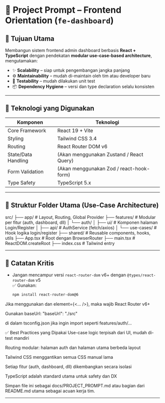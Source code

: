 # 🧭 Project Prompt – Frontend Orientation (`fe-dashboard`)

## 🎯 Tujuan Utama

Membangun sistem frontend admin dashboard berbasis **React + TypeScript** dengan pendekatan **modular use-case-based architecture**, mengutamakan:

- ✨ **Scalability** – siap untuk pengembangan jangka panjang  
- ⚙️ **Maintainability** – mudah di-maintain oleh tim atau developer baru  
- 🧪 **Testability** – mudah dilakukan unit test  
- 📦 **Dependency Hygiene** – versi dan type declaration selalu konsisten

---

## 🧱 Teknologi yang Digunakan

| Komponen              | Teknologi                                 |
|-----------------------|--------------------------------------------|
| Core Framework        | React 19 + Vite                            |
| Styling               | Tailwind CSS 3.4                           |
| Routing               | React Router DOM v6                        |
| State/Data Handling   | (Akan menggunakan Zustand / React Query)  |
| Form Validation       | (Akan menggunakan Zod / react-hook-form)  |
| Type Safety           | TypeScript 5.x                             |

---

## 📁 Struktur Folder Utama (Use-Case Architecture)

src/
├── app/ # Layout, Routing, Global Provider
├── features/ # Modular per fitur (auth, dashboard, dll)
│ └── auth/
│ ├── ui/ # Komponen halaman Login/Register
│ ├── api/ # AuthService (fetch/axios)
│ └── use-cases/ # Hook logika login/register
├── shared/ # Reusable components, hooks, utils
├── App.tsx # Root dengan BrowserRouter
├── main.tsx # ReactDOM.createRoot
├── index.css # Tailwind entry

---

## 🚨 Catatan Kritis

- Jangan mencampur versi `react-router-dom` v6+ dengan `@types/react-router-dom` v5  
  ✅ Gunakan:

  ```bash
  npm install react-router-dom@6

Jika menggunakan <Routes> dan element={<... />}, maka wajib React Router v6+

Gunakan baseUrl: "baseUrl": "./src"

di dalam tsconfig.json jika ingin import seperti features/auth/...

✅ Best Practices yang Dipakai
Use-case logic terpisah dari UI, mudah di-test mandiri

Routing modular: halaman auth dan halaman utama berbeda layout

Tailwind CSS menggantikan semua CSS manual lama

Setiap fitur (auth, dashboard, dll) dikembangkan secara isolasi

TypeScript adalah standard utama untuk safety dan DX

Simpan file ini sebagai docs/PROJECT_PROMPT.md atau bagian dari README.md utama sebagai acuan kerja tim.

---